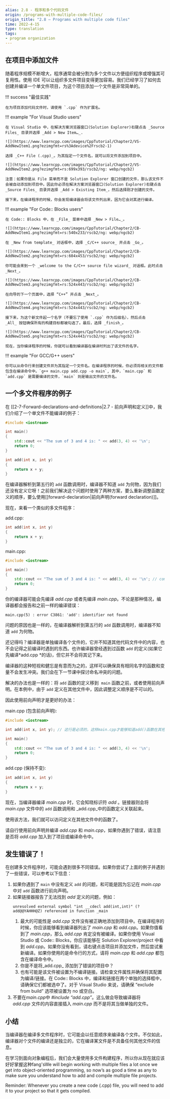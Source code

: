 ```yaml
---
alias: 2.8 - 程序和多个代码文件
origin: /programs-with-multiple-code-files/
origin_title: "2.8 — Programs with multiple code files"
time: 2022-4-15
type: translation
tags:
- program organization
---
```


## 在项目中添加文件

随着程序规模不断增大，程序通常会被分割为多个文件以方便组织程序或增强其可复用性。使用 IDE 可以让组织多文件项目变得更加容易。我们已经学习了如何去创建并编译一个单文件项目，为这个项目添加一个文件是非常简单的。

!!! success "最佳实践"

    在为项目添加代码文件时，请使用 `.cpp` 作为扩展名。

!!! example "For Visual Studio users"

    在 Visual Studio 中，在解决方案浏览器窗口(Solution Explorer)右键点击 _Source Files_ 目录并选择 _Add > New Item…_.

    ![](https://www.learncpp.com/images/CppTutorial/Chapter2/VS-AddNewItem1.png?ezimgfmt=rs%3Adevice%2Frscb2-1)

    选择 _C++ File (.cpp)_。为其指定一个文件名，就可以将文件添加到项目中。

    ![](https://www.learncpp.com/images/CppTutorial/Chapter2/VS-AddNewItem2.png?ezimgfmt=rs:699x393/rscb2/ng: webp/ngcb2)

    注意：如果你是从 File 菜单而不是 Solution Explorer 窗口创建的文件，那么该文件不会被自动添加到项目中。因此你必须在解决方案浏览器窗口(Solution Explorer)右键点击 _Source Files_ 目录并选择 _Add > Existing Item_，然后选择刚才创建的文件。

    接下来，在编译程序的时候，你会发现编译器会将该文件列出来，因为它会对其进行编译。

!!! example "For Code:: Blocks users"

    在 Code:: Blocks 中，在 _File_ 菜单中选择 _New > File…_。

    ![](https://www.learncpp.com/images/CppTutorial/Chapter2/CB-AddNewItem1.png?ezimgfmt=rs:540x233/rscb2/ng: webp/ngcb2)

    在 _New from template_ 对话框中，选择 _C/C++ source_ 并点击 _Go_。

    ![](https://www.learncpp.com/images/CppTutorial/Chapter2/CB-AddNewItem2.png?ezimgfmt=rs:604x453/rscb2/ng: webp/ngcb2)

    你可能会来到一个 _welcome to the C/C++ source file wizard_ 对话框。此时点击 _Next_。

    ![](https://www.learncpp.com/images/CppTutorial/Chapter2/CB-AddNewItem3.png?ezimgfmt=rs:524x443/rscb2/ng: webp/ngcb2)

    在向导的下一个页面中，选择 “C++” 并点击 _Next_。

    ![](https://www.learncpp.com/images/CppTutorial/Chapter2/CB-AddNewItem4.png?ezimgfmt=rs:524x443/rscb2/ng: webp/ngcb2)

    接下来，为这个新文件起一个名字（不要忘了使用 `.cpp` 作为后缀名），然后点击 _All_ 按钮确保所有的构建目标都被勾选了。最后，选择 _finish_。

    ![](https://www.learncpp.com/images/CppTutorial/Chapter2/CB-AddNewItem5.png?ezimgfmt=rs:524x443/rscb2/ng: webp/ngcb2)

    现在，当你编译程序的时候，你就可以看到编译器在编译时列出了该文件的名字。

!!! example "For GCC/G++ users"

    你可以从命令行来创建文件并为其指定一个文件名。在编译程序的时候，你必须将相关的文件都包含在编译命令中。`g++ main.cpp add.cpp -o main`, 其中，`main.cpp` 和 `add.cpp` 是需要编译的文件，`main` 则是输出文件的文件名。

## 一个多文件程序的例子

在 [[2-7-Forward-declarations-and-definitions|2.7 - 前向声明和定义]]中，我们介绍了一个单文件不能编译的例子：

```cpp
#include <iostream>

int main()
{
    std::cout << "The sum of 3 and 4 is: " << add(3, 4) << '\n';
    return 0;
}

int add(int x, int y)
{
    return x + y;
}
```

在编译器解析到第五行的 `add` 函数调用时，编译器不知道 `add` 为何物，因为我们还没有定义它呀！之前我们解决这个问题时使用了两种方案，要么重新调整函数定义的顺序，要么使用[[forward-declaration|前向声明(forward declaration)]]。

现在，来看一个类似的多文件程序：

add.cpp:

```cpp
int add(int x, int y)
{
    return x + y;
}
```

main.cpp:

```cpp
#include <iostream>

int main()
{
    std::cout << "The sum of 3 and 4 is: " << add(3, 4) << '\n'; // compile error
    return 0;
}
```

你的编译器可能会先编译 *add.cpp* 或者先编译 *main.cpp*。不论是那种情况，编译器都会报告和之前一样的编译错误：

```
main.cpp(5) : error C3861: 'add': identifier not found
```

问题的原因也是一样的，在编译器解析到第五行的 `add` 函数调用时，编译器不知道 `add` 为何物。

还记得吗？编译器是单独编译各个文件的，它并不知道其他代码文件中的内容，也不会记得之前编译时遇到的东西。也许编译器曾经遇到过函数 `add` 的定义(如果它先编译*add.cpp *的话)，但它并不会将其记下来。

编译器的这种短视和健忘是有意而为之的，这样可以确保具有相同名字的函数和变量不会发生冲突。我们会在下一节课中探讨命名冲突的问题。

解决的办法也是一样的：将 `add` 函数的定义移到  `main` 函数之前，或者使用前向声明。在本例中，由于 `add` 定义在其他文件中，因此调整定义顺序是不可以的。

因此使用前向声明才是更好的办法：

main.cpp (包含前向声明):

```cpp hl_lines="3"
#include <iostream>

int add(int x, int y); // 这行是必须的，这样main.cpp才能够知道add()函数在其他文件中定义了

int main()
{
    std::cout << "The sum of 3 and 4 is: " << add(3, 4) << '\n';
    return 0;
}
```

add.cpp (保持不变):

```cpp
int add(int x, int y)
{
    return x + y;
}
```

现在，当编译器编译 _main.cpp_ 时，它会知晓标识符 _add_ 。链接器则会将 *main.cpp* 文件中的 `add` 函数调用和 _add.cpp_中的函数定义关联起来。

使用该方法，我们就可以访问定义在其他文件中的函数了。

请自行使用前向声明并编译 _add.cpp_ 和 _main.cpp_，如果你遇到了错误，请注意是否将 *add.cpp* 加入到了项目或编译命令中。

## 发生错误了！

在创建多文件程序时，可能会遇到很多不同错误。如果你尝试了上面的例子并遇到了一些错误，可以参考以下信息：

1.  如果你遇到了 `main` 中没有定义 `add` 的问题，和可能是因为忘记在 _main.cpp_ 中对 `add` 函数进行前向声明。
2.  如果链接器报告了无法找到 _add_ 定义的问题，例如：
    ```
    unresolved external symbol "int __cdecl add(int,int)" (?add@@YAHHH@Z) referenced in function _main
    ```
    1. 最大的可能性是 _add.cpp_ 文件没有被正确地添加到项目中。在编译程序的时候，你应该能够看到编译器列出了 _main.cpp_ 和 _add.cpp_。如果你值看到了 _main.cpp_，那么 _add.cpp_ 肯定没有被编译。如果你使用 Visual Studio 或 Code:: Blocks，你应该能够在 Solution Explorer/project 中看到 _add.cpp_。如果你没有看到，请右键点击项目并添加文件，然后尝试重新编译。如果你使用的是命令行的方式，请将 _main.cpp_ 和 _add.cpp_ 都包含在编译命令中。
    2. 你是不是将_add.cpp_ 添加到了错误的项目中？
    3. 也有可能是该文件被设置为不编译链接。请检查文件属性并确保将其配置为编译/链接。在 Code:: Blocks 中，编译和链接在两个单独的选择框中，请确保它们都被选中了。对于 Visual Studio 来说，请确保 “exclude from build” 选项被设置为 no 或空白。
3.  不要在*main.cpp*中 _#include “add.cpp”_。这么做会导致编译器将 _add.cpp_ 文件的内容直接插入 _main.cpp_ 而不是将其当做单独的文件。

## 小结

当编译器在编译多文件程序时，它可能会以任意顺序来编译各个文件。不仅如此，编译器对个文件的编译还是独立的，它在编译某文件是不具备任何其他文件的信息。

在学习到面向对象编程后，我们会大量使用多文件构建程序，所以你从现在就应该好好掌握这种fang'sWe will begin working with multiple files a lot once we get into object-oriented programming, so now’s as good a time as any to make sure you understand how to add and compile multiple file projects.

Reminder: Whenever you create a new code (.cpp) file, you will need to add it to your project so that it gets compiled.
